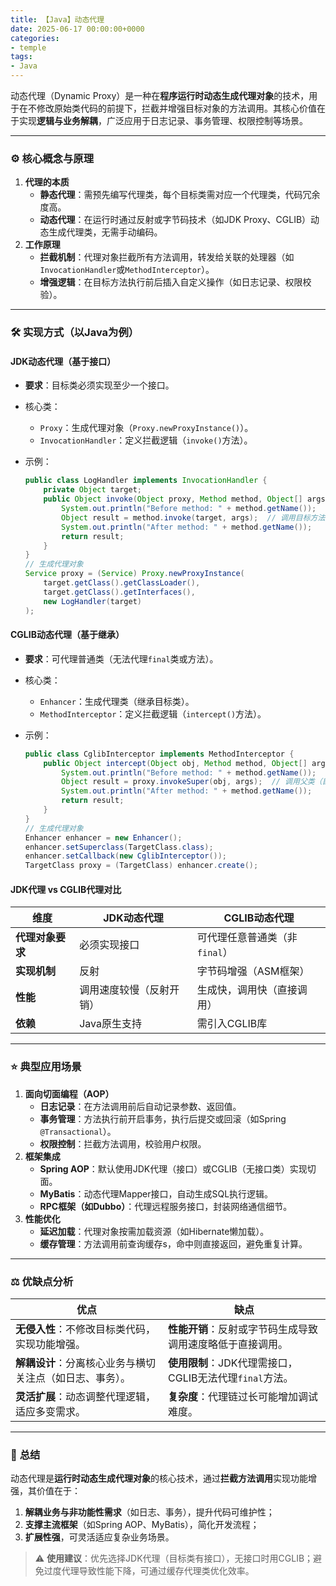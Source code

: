 ```yaml
---
title: 【Java】动态代理
date: 2025-06-17 00:00:00+0000
categories: 
- temple
tags:
- Java
---
```


动态代理（Dynamic Proxy）是一种在**程序运行时动态生成代理对象**的技术，用于在不修改原始类代码的前提下，拦截并增强目标对象的方法调用。其核心价值在于实现**逻辑与业务解耦**，广泛应用于日志记录、事务管理、权限控制等场景。

------

### ⚙️ **核心概念与原理**

1. **代理的本质**
   - **静态代理**：需预先编写代理类，每个目标类需对应一个代理类，代码冗余度高。
   - **动态代理**：在运行时通过反射或字节码技术（如JDK Proxy、CGLIB）动态生成代理类，无需手动编码。
2. **工作原理**
   - **拦截机制**：代理对象拦截所有方法调用，转发给关联的处理器（如`InvocationHandler`或`MethodInterceptor`）。
   - **增强逻辑**：在目标方法执行前后插入自定义操作（如日志记录、权限校验）。

------

### 🛠️ **实现方式（以Java为例）**

#### **JDK动态代理（基于接口）**

- **要求**：目标类必须实现至少一个接口。

- 核心类：

  - `Proxy`：生成代理对象（`Proxy.newProxyInstance()`）。
  - `InvocationHandler`：定义拦截逻辑（`invoke()`方法）。

- 示例：

  ```java
  public class LogHandler implements InvocationHandler {
      private Object target;
      public Object invoke(Object proxy, Method method, Object[] args) throws Throwable {
          System.out.println("Before method: " + method.getName());
          Object result = method.invoke(target, args);  // 调用目标方法
          System.out.println("After method: " + method.getName());
          return result;
      }
  }
  // 生成代理对象
  Service proxy = (Service) Proxy.newProxyInstance(
      target.getClass().getClassLoader(),
      target.getClass().getInterfaces(),
      new LogHandler(target)
  );
  ```

#### **CGLIB动态代理（基于继承）**

- **要求**：可代理普通类（无法代理`final`类或方法）。

- 核心类：

  - `Enhancer`：生成代理类（继承目标类）。
  - `MethodInterceptor`：定义拦截逻辑（`intercept()`方法）。

- 示例：

  ```java
  public class CglibInterceptor implements MethodInterceptor {
      public Object intercept(Object obj, Method method, Object[] args, MethodProxy proxy) throws Throwable {
          System.out.println("Before method: " + method.getName());
          Object result = proxy.invokeSuper(obj, args);  // 调用父类（目标类）方法
          System.out.println("After method: " + method.getName());
          return result;
      }
  }
  // 生成代理对象
  Enhancer enhancer = new Enhancer();
  enhancer.setSuperclass(TargetClass.class);
  enhancer.setCallback(new CglibInterceptor());
  TargetClass proxy = (TargetClass) enhancer.create();
  ```

#### **JDK代理 vs CGLIB代理对比**

| **维度**         | **JDK动态代理**          | **CGLIB动态代理**             |
| ---------------- | ------------------------ | ----------------------------- |
| **代理对象要求** | 必须实现接口             | 可代理任意普通类（非`final`） |
| **实现机制**     | 反射                     | 字节码增强（ASM框架）         |
| **性能**         | 调用速度较慢（反射开销） | 生成快，调用快（直接调用）    |
| **依赖**         | Java原生支持             | 需引入CGLIB库                 |

------

### ⭐ **典型应用场景**

1. **面向切面编程（AOP）**
   - **日志记录**：在方法调用前后自动记录参数、返回值。
   - **事务管理**：方法执行前开启事务，执行后提交或回滚（如Spring `@Transactional`）。
   - **权限控制**：拦截方法调用，校验用户权限。
2. **框架集成**
   - **Spring AOP**：默认使用JDK代理（接口）或CGLIB（无接口类）实现切面。
   - **MyBatis**：动态代理Mapper接口，自动生成SQL执行逻辑。
   - **RPC框架（如Dubbo）**：代理远程服务接口，封装网络通信细节。
3. **性能优化**
   - **延迟加载**：代理对象按需加载资源（如Hibernate懒加载）。
   - **缓存管理**：方法调用前查询缓存s，命中则直接返回，避免重复计算。

------

### ⚖️ **优缺点分析**

| **优点**                                                 | **缺点**                                                   |
| -------------------------------------------------------- | ---------------------------------------------------------- |
| **无侵入性**：不修改目标类代码，实现功能增强。           | **性能开销**：反射或字节码生成导致调用速度略低于直接调用。 |
| **解耦设计**：分离核心业务与横切关注点（如日志、事务）。 | **使用限制**：JDK代理需接口，CGLIB无法代理`final`方法。    |
| **灵活扩展**：动态调整代理逻辑，适应多变需求。           | **复杂度**：代理链过长可能增加调试难度。                   |

------

### 💎 **总结**

动态代理是**运行时动态生成代理对象**的核心技术，通过**拦截方法调用**实现功能增强，其价值在于：

1. **解耦业务与非功能性需求**（如日志、事务），提升代码可维护性；
2. **支撑主流框架**（如Spring AOP、MyBatis），简化开发流程；
3. **扩展性强**，可灵活适应复杂业务场景。

> ⚠️ **使用建议**：优先选择JDK代理（目标类有接口），无接口时用CGLIB；避免过度代理导致性能下降，可通过缓存代理类优化效率。
